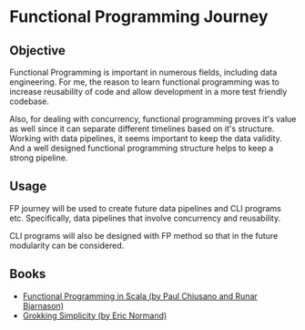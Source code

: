 # Functional Programming Journey

## Objective

Functional Programming is important in numerous fields, including data engineering.
For me, the reason to learn functional programming was to increase reusability of code and allow development in a more test friendly codebase.

Also, for dealing with concurrency, functional programming proves it's value as well since it can separate different timelines based on it's structure.
Working with data pipelines, it seems important to keep the data validity. And a well designed functional programming structure helps to keep a strong pipeline.

## Usage

FP journey will be used to create future data pipelines and CLI programs etc. Specifically, data pipelines that involve concurrency and reusability.

CLI programs will also be designed with FP method so that in the future modularity can be considered.

## Books

- [Functional Programming in Scala (by Paul Chiusano and Runar Bjarnason)](https://www.manning.com/books/functional-programming-in-scala)
- [Grokking Simplicity (by Eric Normand)](https://grokkingsimplicity.com/)
